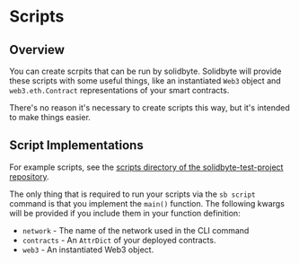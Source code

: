 # Scripts

## Overview

You can create scrpits that can be run by solidbyte. Solidbyte will provide
these scripts with some useful things, like an instantiated `Web3` object and
`web3.eth.Contract` representations of your smart contracts.

There's no reason it's necessary to create scripts this way, but it's intended
to make things easier.

## Script Implementations

For example scripts, see the [scripts directory of the solidbyte-test-project
repository](https://github.com/mikeshultz/solidbyte-test-project/tree/master/scripts).

The only thing that is required to run your scripts via the `sb script` command
is that you implement the `main()` function.  The following kwargs will be
provided if you include them in your function definition:

- `network` - The name of the network used in the CLI command
- `contracts` - An `AttrDict` of your deployed contracts.
- `web3` - An instantiated Web3 object.
